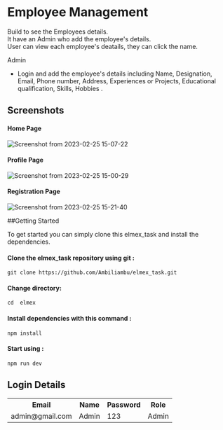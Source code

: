 # Employee Management

Build to see the Employees details.<br/>
It have an Admin who add the employee's details.<br/>
User can view each employee's deatails, they can click the name.<br/>

Admin<br/>
* Login and add the employee's details including Name, Designation, Email, Phone number, Address, Experiences or Projects, Educational qualification, Skills, Hobbies .<br/>

## Screenshots

#### Home Page
![Screenshot from 2023-02-25 15-07-22](https://user-images.githubusercontent.com/99420180/221350707-663aec3e-696f-4781-b160-24b94c48fb62.png)

#### Profile Page
![Screenshot from 2023-02-25 15-00-29](https://user-images.githubusercontent.com/99420180/221350683-03693476-343c-40ad-9442-10f93bebf3b0.png)

#### Registration Page
![Screenshot from 2023-02-25 15-21-40](https://user-images.githubusercontent.com/99420180/221350724-dde8a0d1-fb61-4312-8325-58f3c3c5ff71.png)

##Getting Started

To get started you can simply clone this elmex_task and  install the dependencies.
 
 #### Clone the elmex_task repository using git :<br/>
 
 `git clone https://github.com/Ambiliambu/elmex_task.git` </h6><br/>
 
 #### Change directory:
 
 `cd  elmex` <br/>

#### Install dependencies with this command :<br/>
 
 `npm install` <br/>
 
 #### Start using :<br/>

 `npm run dev`<br/>

   ## Login Details
  
  <table>
  <tr>
    <th>Email</th>
    <th>Name</th>
    <th>Password</th>
    <th>Role</th>
    
  
  </tr>
 
   <tr>
  <td>admin@gmail.com</td>
  <td>Admin</td>
  <td>123</td>
  <td>Admin</td>
  </tr>
  

</table>
 
 
